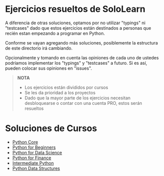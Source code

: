 # Ejercicios resueltos de SoloLearn

A diferencia de otras soluciones, optamos por no utilizar
"typings" ni "testcases" dado que estos ejercicios están destinados
a personas que recién estan empezando a programar en Python.

Conforme se vayan agregando más soluciones, posiblemente la estructura
de este directorio irá cambiando.

Opcionalmente y tomando en cuenta las opiniones de cada uno de
ustedes podríamos implementar los "typings" y "testcases" a futuro. Si
es así, pueden colocar sus opiniones en "issues".

> **NOTA**
>
> * Los ejercicios están divididos por cursos
> * Se les da prioridad a los proyectos
> * Dado que la mayor parte de los ejercicios necesitan desbloquearse o
>     contar con una cuenta PRO, estos serán resueltos 

# Soluciones de Cursos

* [Python Core](sololearn/python_core)
* [Python for Beginners](sololearn/python_for_beginners)
* [Python for Data Science](sololearn/python_for_data_science)
* [Python for Finance](sololearn/python_for_finance)
* [Intermediate Python](sololearn/intermediate_python)
* [Python Data Structures](sololearn/python_data_structures)
